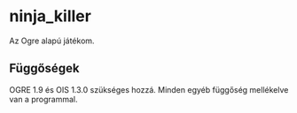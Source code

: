 # ninja_killer

Az Ogre alapú játékom.

## Függőségek

OGRE 1.9 és OIS 1.3.0 szükséges hozzá. Minden egyéb függőség mellékelve van a programmal.
